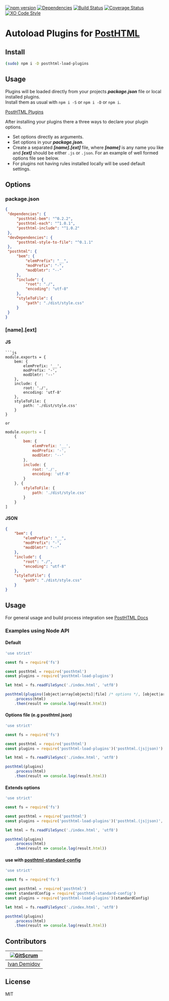 [![npm version][npm]][npm-url]
[![Dependencies][deps]][deps-url]
[![Build Status][travis-image]][travis-url]
[![Coverage Status][cover-image]][cover-url]
[![XO Code Style][style]][style-url]

# Autoload Plugins for [PostHTML](https://github.com/posthtml/posthtml)

## Install

```bash
(sudo) npm i -D posthtml-load-plugins
```
## Usage

Plugins will be loaded directly from your projects ***package.json*** file or local installed plugins.  
Install them as usual with ``` npm i -S ``` or ``` npm i -D ``` or ```npm i```.

[PostHTML Plugins](https://maltsev.github.io/posthtml-plugins/)

After installing your plugins there a three ways to declare your plugin options.

- Set options directly as arguments.
- Set options in your ***package.json***.
- Create a separated ***[name].[ext]*** file, where ***[name]*** is any name you like and ***[ext]*** should be either ``` .js ``` or ``` .json ```.
For an example of well formed options file see below.
- For plugins not having rules installed locally will be used default settings.

## Options

### package.json

```json
{
 "dependencies": {
     "posthtml-bem": "^0.2.2",
     "posthtml-each": "^1.0.1",
     "posthtml-include": "^1.0.2"
 },
 "devDependencies": {
     "posthtml-style-to-file": "^0.1.1"
 },
 "posthtml": {
     "bem": {
         "elemPrefix": "__",
         "modPrefix": "-",
         "modDlmtr": "--"
     },
     "include": {
         "root": "./",
         "encoding": "utf-8"
     },
     "styleToFile": {
         "path": "./dist/style.css"
     }
 }
}
```

### [name].[ext]

#### JS
```
```js
module.exports = {
    bem: {
        elemPrefix: '__',
        modPrefix: '-',
        modDlmtr: '--'
    },
    include: {
        root: './',
        encoding: 'utf-8'
    },
    styleToFile: {
        path: './dist/style.css'
    }
}
```

```or```

```js
module.exports = [
    {
        bem: {
            elemPrefix: '__',
            modPrefix: '-',
            modDlmtr: '--'
        },
        include: {
            root: './',
            encoding: 'utf-8'
        }
    }, {
        styleToFile: {
            path: './dist/style.css'
        }
    }
]
```
#### JSON

```json
{
    "bem": {
        "elemPrefix": "__",
        "modPrefix": "-",
        "modDlmtr": "--"
    },
    "include": {
        "root": "./",
        "encoding": "utf-8"
    },
    "styleToFile": {
        "path": "./dist/style.css"
    }
}
```

## Usage
For general usage and build process integration see [PostHTML Docs](https://github.com/posthtml/posthtml#usage)

### Examples using Node API
#### Default

```js
'use strict'

const fs = require('fs')

const posthtml = require('posthtml')
const plugins = require('posthtml-load-plugins')

let html = fs.readFileSync('./index.html', 'utf8')

posthtml(plugins([object|array[objects]|file] /* options */, [object|array[objects]|file] /* extends */))
    .process(html)
    .then(result => console.log(result.html))
```

#### Options file (e.g posthtml.json)

```js
'use strict'

const fs = require('fs')

const posthtml = require('posthtml')
const plugins = require('posthtml-load-plugins')('posthtml.(js|json)')

let html = fs.readFileSync('./index.html', 'utf8')

posthtml(plugins)
    .process(html)
    .then(result => console.log(result.html))
```

#### Extends options

```js
'use strict'

const fs = require('fs')

const posthtml = require('posthtml')
const plugins = require('posthtml-load-plugins')('posthtml.(js|json)', {"posthtml-bem": {elemPrefix: '__'}})

let html = fs.readFileSync('./index.html', 'utf8')

posthtml(plugins)
    .process(html)
    .then(result => console.log(result.html))
```

#### use with [posthtml-standard-config](https://github.com/StandardHTML/posthtml-standard-config)

```js
'use strict'

const fs = require('fs')

const posthtml = require('posthtml')
const standardConfig = require('posthtml-standard-config')
const plugins = require('posthtml-load-plugins')(standardConfig)

let html = fs.readFileSync('./index.html', 'utf8')

posthtml(plugins)
    .process(html)
    .then(result => console.log(result.html))
```

## Contributors

[![GitScrum](https://avatars.githubusercontent.com/u/2789192?s=130)](https://github.com/GitScrum) |
---|
[Ivan Demidov](https://github.com/GitScrum) |

## License

MIT

[npm]:  https://img.shields.io/npm/v/posthtml-load-plugins.svg
[npm-url]: https://www.npmjs.com/package/posthtml-load-plugins

[deps]: https://david-dm.org/posthtml/posthtml-load-plugins.svg
[deps-url]: https://david-dm.org/posthtml/posthtml-load-plugins

[style]: https://img.shields.io/badge/code_style-XO-5ed9c7.svg
[style-url]: https://github.com/posthtml/posthtml-load-plugins

[travis-url]: https://travis-ci.org/posthtml/posthtml-load-plugins
[travis-image]: http://img.shields.io/travis/posthtml/posthtml-load-plugins.svg

[cover-image]:https://coveralls.io/repos/github/posthtml/posthtml-load-plugins/badge.svg?branch=master
[cover-url]:https://coveralls.io/github/posthtml/posthtml-load-plugins?branch=master

